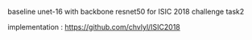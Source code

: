 baseline unet-16 with backbone resnet50 for ISIC 2018 challenge task2

implementation : https://github.com/chvlyl/ISIC2018
